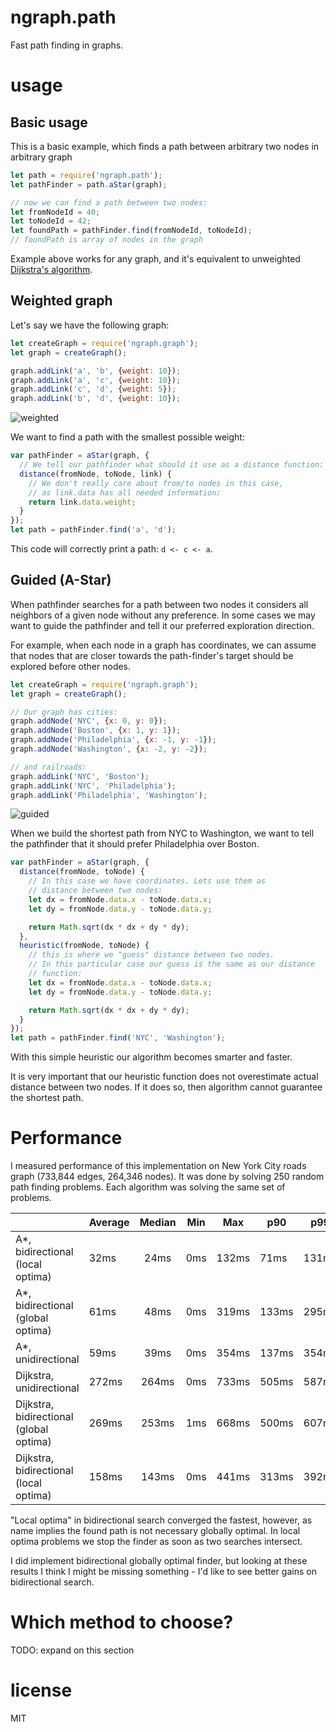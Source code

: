 # ngraph.path

Fast path finding in graphs.

# usage

## Basic usage

This is a basic example, which finds a path between arbitrary
two nodes in arbitrary graph

``` js
let path = require('ngraph.path');
let pathFinder = path.aStar(graph);

// now we can find a path between two nodes:
let fromNodeId = 40;
let toNodeId = 42;
let foundPath = pathFinder.find(fromNodeId, toNodeId);
// foundPath is array of nodes in the graph
```

Example above works for any graph, and it's equivalent to unweighted [Dijkstra's algorithm](https://en.wikipedia.org/wiki/Dijkstra%27s_algorithm).

## Weighted graph

Let's say we have the following graph:

``` js
let createGraph = require('ngraph.graph');
let graph = createGraph();

graph.addLink('a', 'b', {weight: 10});
graph.addLink('a', 'c', {weight: 10});
graph.addLink('c', 'd', {weight: 5});
graph.addLink('b', 'd', {weight: 10});
```

![weighted](https://raw.githubusercontent.com/anvaka/ngraph.path/master/docs/weighted.png)

We want to find a path with the smallest possible weight:

``` js
var pathFinder = aStar(graph, {
  // We tell our pathfinder what should it use as a distance function:
  distance(fromNode, toNode, link) {
    // We don't really care about from/to nodes in this case,
    // as link.data has all needed information:
    return link.data.weight;
  }
});
let path = pathFinder.find('a', 'd');
```

This code will correctly print a path: `d <- c <- a`.

## Guided (A-Star)

When pathfinder searches for a path between two nodes it considers all
neighbors of a given node without any preference. In some cases we may want to
guide the pathfinder and tell it our preferred exploration direction.

For example, when each node in a graph has coordinates, we can assume that 
nodes that are closer towards the path-finder's target should be explored 
before other nodes.

``` js
let createGraph = require('ngraph.graph');
let graph = createGraph();

// Our graph has cities:
graph.addNode('NYC', {x: 0, y: 0});
graph.addNode('Boston', {x: 1, y: 1});
graph.addNode('Philadelphia', {x: -1, y: -1});
graph.addNode('Washington', {x: -2, y: -2});

// and railroads:
graph.addLink('NYC', 'Boston');
graph.addLink('NYC', 'Philadelphia');
graph.addLink('Philadelphia', 'Washington');
```

![guided](https://raw.githubusercontent.com/anvaka/ngraph.path/master/docs/guided.png)

When we build the shortest path from NYC to Washington, we want to tell the pathfinder
that it should prefer Philadelphia over Boston.

``` js
var pathFinder = aStar(graph, {
  distance(fromNode, toNode) {
    // In this case we have coordinates. Lets use them as
    // distance between two nodes:
    let dx = fromNode.data.x - toNode.data.x;
    let dy = fromNode.data.y - toNode.data.y;

    return Math.sqrt(dx * dx + dy * dy);
  },
  heuristic(fromNode, toNode) {
    // this is where we "guess" distance between two nodes.
    // In this particular case our guess is the same as our distance
    // function:
    let dx = fromNode.data.x - toNode.data.x;
    let dy = fromNode.data.y - toNode.data.y;

    return Math.sqrt(dx * dx + dy * dy);
  }
});
let path = pathFinder.find('NYC', 'Washington');
```

With this simple heuristic our algorithm becomes smarter and faster.

It is very important that our heuristic function does not overestimate actual distance
between two nodes. If it does so, then algorithm cannot guarantee the shortest path.

# Performance

I measured performance of this implementation on New York City roads graph (733,844 edges, 264,346 nodes).
It was done by solving 250 random path finding problems. Each algorithm was solving
the same set of problems.

|                                        | Average | Median | Min | Max   | p90   | p99   |
|----------------------------------------|---------|:------:|:---:|-------|-------|-------|
|       A*, bidirectional (local optima) |   32ms  |  24ms  | 0ms | 132ms |  71ms | 131ms |
|      A*, bidirectional (global optima) |   61ms  |  48ms  | 0ms | 319ms | 133ms | 295ms |
|      A*, unidirectional                |   59ms  |  39ms  | 0ms | 354ms | 137ms | 354ms |
|      Dijkstra, unidirectional          |  272ms  | 264ms  | 0ms | 733ms | 505ms | 587ms |
| Dijkstra, bidirectional (global optima)|  269ms  | 253ms  | 1ms | 668ms | 500ms | 607ms |
| Dijkstra, bidirectional (local optima) |  158ms  | 143ms  | 0ms | 441ms | 313ms | 392ms |

"Local optima" in bidirectional search converged the fastest, however, as name implies the found
path is not necessary globally optimal. In local optima problems we stop the finder as soon as
two searches intersect.

I did implement bidirectional globally optimal finder, but looking at these results I think I
might be missing something - I'd like to see better gains on bidirectional search.

# Which method to choose?

TODO: expand on this section

# license

MIT
